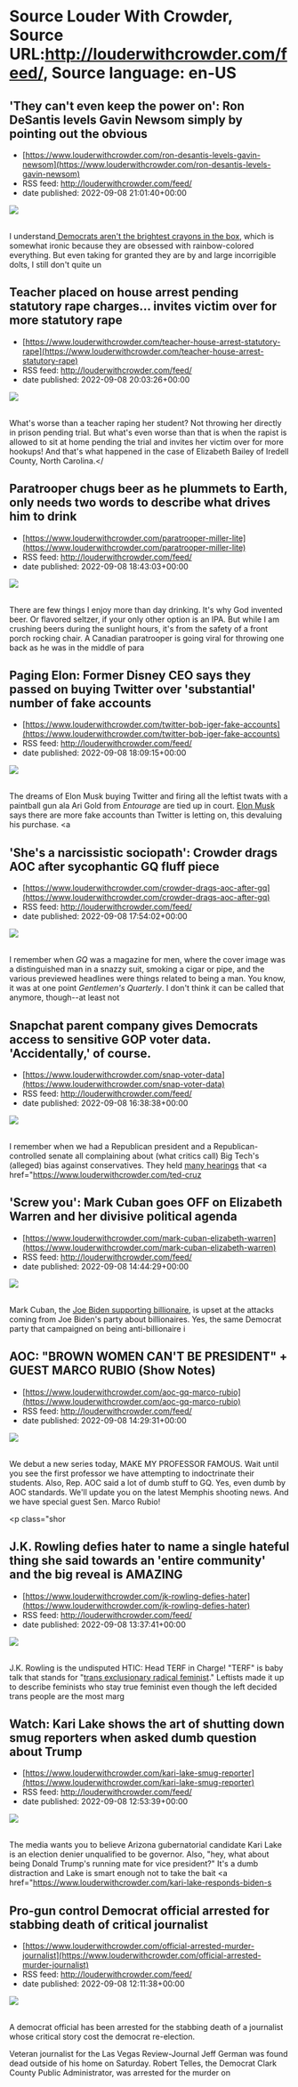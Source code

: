 # Source Louder With Crowder, Source URL:http://louderwithcrowder.com/feed/, Source language: en-US

## 'They can't even keep the power on': Ron DeSantis levels Gavin Newsom simply by pointing out the obvious
 - [https://www.louderwithcrowder.com/ron-desantis-levels-gavin-newsom](https://www.louderwithcrowder.com/ron-desantis-levels-gavin-newsom)
 - RSS feed: http://louderwithcrowder.com/feed/
 - date published: 2022-09-08 21:01:40+00:00

<img src="https://www.louderwithcrowder.com/media-library/image.png?id=31615456&amp;width=1500&amp;height=2000&amp;coordinates=343%2C0%2C308%2C0" /><br /><br /><p>I understand<a href="https://www.louderwithcrowder.com/democrats-think-men-get-pregnant" target="_blank"> Democrats aren't the brightest crayons in the box</a>, which is somewhat ironic because they are obsessed with rainbow-colored everything. But even taking for granted they are by and large incorrigible dolts, I still don't quite un

## Teacher placed on house arrest pending statutory rape charges... invites victim over for more statutory rape
 - [https://www.louderwithcrowder.com/teacher-house-arrest-statutory-rape](https://www.louderwithcrowder.com/teacher-house-arrest-statutory-rape)
 - RSS feed: http://louderwithcrowder.com/feed/
 - date published: 2022-09-08 20:03:26+00:00

<img src="https://www.louderwithcrowder.com/media-library/image.jpg?id=31615089&amp;width=600&amp;height=600&amp;coordinates=225%2C0%2C217%2C0" /><br /><br /><p>What's worse than a teacher raping her student? Not throwing her directly in prison pending trial. But what's even worse than that is when the rapist is allowed to sit at home pending the trial and invites her victim over for more hookups! And that's what happened in the case of Elizabeth Bailey of Iredell County, North Carolina.<span></

## Paratrooper chugs beer as he plummets to Earth, only needs two words to describe what drives him to drink
 - [https://www.louderwithcrowder.com/paratrooper-miller-lite](https://www.louderwithcrowder.com/paratrooper-miller-lite)
 - RSS feed: http://louderwithcrowder.com/feed/
 - date published: 2022-09-08 18:43:03+00:00

<img src="https://www.louderwithcrowder.com/media-library/image.png?id=31614002&amp;width=1245&amp;height=700&amp;coordinates=0%2C7%2C0%2C111" /><br /><br /><p>There are few things I enjoy more than day drinking. It's why God invented beer. Or flavored seltzer, if your only other option is an IPA. But while I am crushing beers during the sunlight hours, it's from the safety of a front porch rocking chair. A Canadian paratrooper is going viral for throwing one back as he was in the middle of para

## Paging Elon: Former Disney CEO says they passed on buying Twitter over 'substantial' number of fake accounts
 - [https://www.louderwithcrowder.com/twitter-bob-iger-fake-accounts](https://www.louderwithcrowder.com/twitter-bob-iger-fake-accounts)
 - RSS feed: http://louderwithcrowder.com/feed/
 - date published: 2022-09-08 18:09:15+00:00

<img src="https://www.louderwithcrowder.com/media-library/image.png?id=31613554&amp;width=1200&amp;height=600&amp;coordinates=0%2C6%2C0%2C192" /><br /><br /><p>The dreams of Elon Musk buying Twitter and firing all the leftist twats with a paintball gun ala Ari Gold from <em>Entourage</em> are tied up in court. <a href="https://www.louderwithcrowder.com/search/?q=elon+musk" target="_blank">Elon Musk</a> says there are more fake accounts than Twitter is letting on, this devaluing his purchase. <a 

## 'She's a narcissistic sociopath': Crowder drags AOC after sycophantic GQ fluff piece​
 - [https://www.louderwithcrowder.com/crowder-drags-aoc-after-gq](https://www.louderwithcrowder.com/crowder-drags-aoc-after-gq)
 - RSS feed: http://louderwithcrowder.com/feed/
 - date published: 2022-09-08 17:54:02+00:00

<img src="https://www.louderwithcrowder.com/media-library/image.jpg?id=31613600&amp;width=1200&amp;height=600&amp;coordinates=0%2C8%2C0%2C112" /><br /><br /><p>I remember when <em>GQ </em>was a magazine for men, where the cover image was a distinguished man in a snazzy suit, smoking a cigar or pipe, and the various previewed headlines were things related to being a man. You know, it was at one point <em>Gentlemen's Quarterly</em>. I don't think it can be called that anymore, though--at least not

## Snapchat parent company gives Democrats access to sensitive GOP voter data. 'Accidentally,' of course.
 - [https://www.louderwithcrowder.com/snap-voter-data](https://www.louderwithcrowder.com/snap-voter-data)
 - RSS feed: http://louderwithcrowder.com/feed/
 - date published: 2022-09-08 16:38:38+00:00

<img src="https://www.louderwithcrowder.com/media-library/image.jpg?id=31612984&amp;width=1245&amp;height=700&amp;coordinates=0%2C59%2C0%2C59" /><br /><br /><p>I remember when we had a Republican president and a Republican-controlled senate all complaining about (what critics call) Big Tech's (alleged) bias against conservatives. They held <a href="https://www.louderwithcrowder.com/big-tech-censor-liberal" target="_blank">many hearings</a> that <a href="https://www.louderwithcrowder.com/ted-cruz

## 'Screw you': Mark Cuban goes OFF on Elizabeth Warren and her divisive political agenda
 - [https://www.louderwithcrowder.com/mark-cuban-elizabeth-warren](https://www.louderwithcrowder.com/mark-cuban-elizabeth-warren)
 - RSS feed: http://louderwithcrowder.com/feed/
 - date published: 2022-09-08 14:44:29+00:00

<img src="https://www.louderwithcrowder.com/media-library/image.png?id=31611946&amp;width=1200&amp;height=800&amp;coordinates=37%2C0%2C0%2C0" /><br /><br /><p>Mark Cuban, the <a href="https://www.newsweek.com/mark-cuban-who-endorsed-joe-biden-laments-absolutely-zero-charisma-administration-1671198" target="_blank">Joe Biden supporting billionaire</a>, is upset at the attacks coming from Joe Biden's party about billionaires. Yes, the same Democrat party that campaigned on being anti-billionaire i

## AOC: "BROWN WOMEN CAN'T BE PRESIDENT" + GUEST MARCO RUBIO (Show Notes)
 - [https://www.louderwithcrowder.com/aoc-gq-marco-rubio](https://www.louderwithcrowder.com/aoc-gq-marco-rubio)
 - RSS feed: http://louderwithcrowder.com/feed/
 - date published: 2022-09-08 14:29:31+00:00

<img src="https://www.louderwithcrowder.com/media-library/image.jpg?id=31612216&amp;width=1200&amp;height=800&amp;coordinates=0%2C0%2C200%2C0" /><br /><br /><p>We debut a new series today, MAKE MY PROFESSOR FAMOUS. Wait until you see the first professor we have attempting to indoctrinate their students. Also, Rep. AOC said a lot of dumb stuff to GQ. Yes, even dumb by AOC standards. We'll update you on the latest Memphis shooting news. And we have special guest Sen. Marco Rubio!</p><p class="shor

## J.K. Rowling defies hater to name a single hateful thing she said towards an 'entire community' and the big reveal is AMAZING
 - [https://www.louderwithcrowder.com/jk-rowling-defies-hater](https://www.louderwithcrowder.com/jk-rowling-defies-hater)
 - RSS feed: http://louderwithcrowder.com/feed/
 - date published: 2022-09-08 13:37:41+00:00

<img src="https://www.louderwithcrowder.com/media-library/image.jpg?id=31611680&amp;width=1200&amp;height=800&amp;coordinates=0%2C0%2C24%2C0" /><br /><br /><p>J.K. Rowling is the undisputed HTIC: Head TERF in Charge! "TERF" is baby talk that stands for "<a href="https://www.louderwithcrowder.com/jk-rowling-new-book" target="_blank">trans exclusionary radical feminist</a>." Leftists made it up to describe feminists who stay true feminist even though the left decided trans people are the most marg

## Watch: Kari Lake shows the art of shutting down smug reporters when asked dumb question about Trump
 - [https://www.louderwithcrowder.com/kari-lake-smug-reporter](https://www.louderwithcrowder.com/kari-lake-smug-reporter)
 - RSS feed: http://louderwithcrowder.com/feed/
 - date published: 2022-09-08 12:53:39+00:00

<img src="https://www.louderwithcrowder.com/media-library/image.png?id=31611437&amp;width=1245&amp;height=700&amp;coordinates=0%2C0%2C0%2C118" /><br /><br /><p>The media wants you to believe Arizona gubernatorial candidate Kari Lake is an election denier unqualified to be governor. Also, "hey, what about being Donald Trump's running mate for vice president?" It's a dumb distraction and Lake is smart enough not to take the bait <a href="https://www.louderwithcrowder.com/kari-lake-responds-biden-s

## Pro-gun control Democrat official arrested for stabbing death of critical journalist
 - [https://www.louderwithcrowder.com/official-arrested-murder-journalist](https://www.louderwithcrowder.com/official-arrested-murder-journalist)
 - RSS feed: http://louderwithcrowder.com/feed/
 - date published: 2022-09-08 12:11:38+00:00

<img src="https://www.louderwithcrowder.com/media-library/image.jpg?id=31611076&amp;width=1245&amp;height=700&amp;coordinates=0%2C0%2C0%2C118" /><br /><br /><p>A democrat official has been arrested for the stabbing death of a journalist whose critical story cost the democrat re-election.</p><p>Veteran journalist for the Las Vegas Review-Journal Jeff German was found dead outside of his home on Saturday. Robert Telles, the Democrat Clark County Public Administrator, was arrested for the murder on
